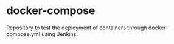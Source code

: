 # docker-compose
Repository to test the deployment of containers through docker-compose.yml using Jenkins.
